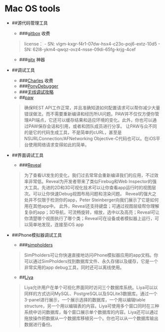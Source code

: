 # Mac OS tools

- ##源代码管理工具
    - ###[gitbox](http://www.gitboxapp.com/) 收费
    >license：
        - SN: vlgm-kxgr-f4r1-07dw-hsx4-c23o-poj6-extz-10d5
        - SN: 62l8-ykm4-qwqz-ovz4-nsse-09di-65fg-krjg-4cef

    - ###[gitx](gitx.frim.nl/) 神器



- ##调试工具
    - ###[Charles](http://pan.baidu.com/s/1jG87kEi) 收费
    - ###[PonyDebugger](https://github.com/square/PonyDebugger)
    - ###[无线调试攻略](http://thx.github.io/mobile/debugging-in-mobile/)
    - ##[paw](http://luckymarmot.com/paw)
    >确保REST API工作正常，并且准确知道如何配置请求可以帮你减少大量错误做法，而不需要重新编译和经历所UI问题。PAW并不仅仅方便你管理API端点，它还可以缓存结果和适应环境的变化。此外，你也可以通过PAW保存会话和引用，或者和团队成员进行分享。
让PAW与众不同的是它的代码生成工具，不是简单的cURL，甚至是NSURLConnection/AFNetworking Objective-C代码也可以。在iOS平台使用网络请求变得如此的简单。
- ##界面调试工具
    - ###[Reveal](http://revealapp.com/)
    >为了查看UI发生的变化，我们过去常常会重新编译我们的应用，不过效率非常低。Reveal为开发者带来了类似Firebug和Web
Inspector的强大工具。先进的2D和3D可视化技术可以让你查看app运行时的视图层次。可以让你快速Debug视图布局问题和渲染问题。
Reveal的强大之处并不仅限于检测你的app，Peter Steinberger向我们展示了它是如何用在其他app中。
此外，Reveal还支持键盘；可通过视图层级帮你理解复杂的app；3D导航，可流畅旋转，缩放，选中以及高亮；Reveal可让你清楚哪个视图执行了哪个类；Reveal可在设备或者模拟器上运行，可以简单地发现，连接至iOS app



- ##iPhone模拟器调试工具
    - ###[simpholders](http://simpholders.com/)
    >SimPholders可让你快速直接地访问iPhone模拟器应用的app文档。你可以通过SimPholders找到数据库文件、永久存储以及缓存，它是一个非常实用的app debug工具，同时还可以离线使用。

    - ##[Liya](https://itunes.apple.com/us/app/liya/id455484422?ls=1&mt=12)

    >Liya允许用户在单个可视化界面同时访问三个数据库系统。Liya可以以同样的方式访问MySQL、PostgreSQL以及SQLite3数据库。通过一个3-panel进行展示，一个展示选择的数据库，一个用以编辑table structure，另一个用以编辑表的内容。Liya可使用多个窗口同时在三种系统中访问数据库，每个窗口展示单个数据库的内容。Liya还可以通过拖放操作把数据从一个数据库移植另一个。你也可以从一个数据库输出数据进行备份。



